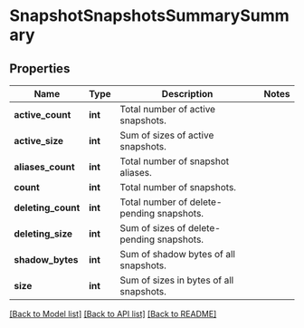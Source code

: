 # SnapshotSnapshotsSummarySummary

## Properties
Name | Type | Description | Notes
------------ | ------------- | ------------- | -------------
**active_count** | **int** | Total number of active snapshots. | 
**active_size** | **int** | Sum of sizes of active snapshots. | 
**aliases_count** | **int** | Total number of snapshot aliases. | 
**count** | **int** | Total number of snapshots. | 
**deleting_count** | **int** | Total number of delete-pending snapshots. | 
**deleting_size** | **int** | Sum of sizes of delete-pending snapshots. | 
**shadow_bytes** | **int** | Sum of shadow bytes of all snapshots. | 
**size** | **int** | Sum of sizes in bytes of all snapshots. | 

[[Back to Model list]](../README.md#documentation-for-models) [[Back to API list]](../README.md#documentation-for-api-endpoints) [[Back to README]](../README.md)


